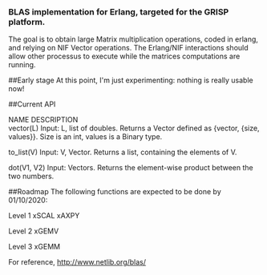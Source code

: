 ### BLAS implementation for Erlang, targeted for the GRISP platform.

The goal is to obtain large Matrix multiplication operations, coded in erlang,
and relying on NIF Vector operations.
The Erlang/NIF interactions should allow other processus to execute while
the matrices computations are running.

##Early stage
At this point, I'm just experimenting: nothing is really usable now!

##Current API

NAME            DESCRIPTION  
vector(L)       Input: L, list of doubles.
                Returns a Vector defined as {vector, {size, values}}.
                Size is an int, values is a Binary type.

to_list(V)      Input: V, Vector.
                Returns a list, containing the elements of V.

dot(V1, V2)     Input: Vectors.
                Returns the element-wise product between the two numbers.



##Roadmap
The following functions are expected to be done by 01/10/2020:

Level 1
    xSCAL
    xAXPY

Level 2
    xGEMV

Level 3
    xGEMM

For reference,
http://www.netlib.org/blas/
